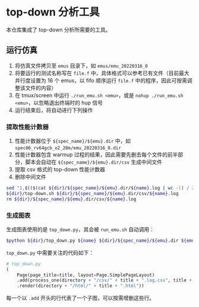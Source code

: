 # top-down 分析工具

本仓库集成了 top-down 分析所需要的工具。

## 运行仿真

1. 将仿真文件拷贝至 `emus` 目录下，如 `emus/emu_20220316_0`
2. 将要运行的测试名称写在 `file.f` 中，具体格式可以参考已有文件（目前最大并行度设置为 16 个 emus，以 fifo 顺序运行 `file.f` 中的程序，因此可按需调整该文件的内容）
3. 在 tmux/screen 中运行 `./run_emu.sh <emu>`，或是 `nohup ./run_emu.sh <emu>`，以忽略退出终端时的 hup 信号
4. 运行结束后，将自动进行下列操作

### 提取性能计数器

1. 性能计数器位于 `${spec_name}/${emu}.dir` 中，如 `spec06_rv64gcb_o2_20m/emu_20220316_0.dir`
2. 性能计数器包含 warmup 过程的结果，因此需要先删去每个文件的前半部分，脚本会自动在 `${spec_name}/${emu}.dir/csv` 生成中间文件
3. 提取 csv 格式的 top-down 性能计数器
4. 删除中间文件

```bash
sed "1,$(($(cat ${dir}/${spec_name}/${emu}.dir/${name}.log | wc -l) / 2))d" ${dir}/${spec_name}/${emu}.dir/${name}.log >${dir}/${spec_name}/${emu}.dir/csv/${name}.log
${dir}/top-down.sh ${dir}/${spec_name}/${emu}.dir/csv/${name}.log
rm ${dir}/${spec_name}/${emu}.dir/csv/${name}.log
```

### 生成图表

生成图表使用的是 `top_down.py`，其会被 `run_emu.sh` 自动调用：

```bash
$python ${dir}/top_down.py ${name} ${dir}/${spec_name}/${emu}.dir ${emu} # python ./top_down.py title dir suffix
```

`top_down.py` 中需要关注的代码如下：

```python
# top_down.py
(
    Page(page_title=title, layout=Page.SimplePageLayout)
    .add(process_one(directory + "/csv/" + title + ".log.csv", title + "_" + suffix))
    .render(directory + "/html/" + title + ".html"))
```

每一个以 `.add` 开头的行代表了一个子图，可以按需增删这些行。
